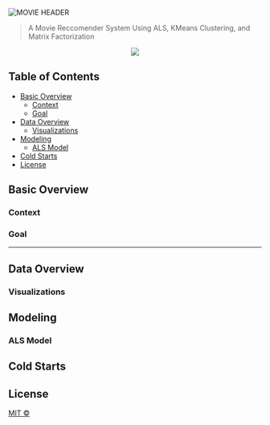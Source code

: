 ![MOVIE HEADER]()
> A Movie Reccomender System Using ALS, KMeans Clustering, and Matrix Factorization

<p align="center">
  <img src="https://img.shields.io/badge/Maintained%3F-IN PROG-green?style=flat-square"></img>
</p>


## Table of Contents

- [Basic Overview](#basic-overview)
  - [Context](#context)
  - [Goal](#goal)
- [Data Overview](#data-overview)
  - [Visualizations](#visualizations)
- [Modeling](#modeling)
  - [ALS Model](#als-model)
- [Cold Starts](#cold-starts)
- [License](#license)



## Basic Overview


### Context


### Goal


---

## Data Overview




### Visualizations




## Modeling


### ALS Model


## Cold Starts





## License
[MIT ©](https://choosealicense.com/licenses/mit/)

